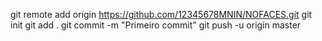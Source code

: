 git remote add origin https://github.com/12345678MNIN/NOFACES.git
git init
git add .
git commit -m "Primeiro commit"
git push -u origin master
